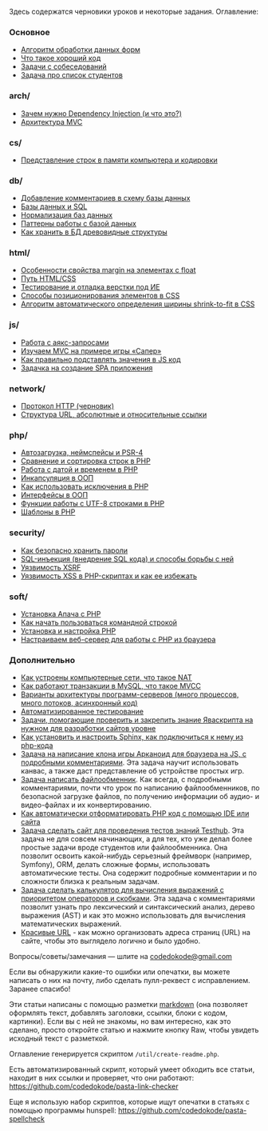 Здесь содержатся черновики уроков и некоторые задания. Оглавление: 

### Основное

- [Алгоритм обработки данных форм](forms.md)
- [Что такое хороший код](good-code.md)
- [Задачи с собеседований](interview-tasks.md)
- [Задача про список студентов](student-list.md)

### arch/

- [Зачем нужно Dependency Injection (и что это?)](arch/di.md)
- [Архитектура MVC](arch/mvc.md)

### cs/

- [Представление строк в памяти компьютера и кодировки](cs/strings.md)

### db/

- [Добавление комментариев в схему базы данных](db/comments.md)
- [Базы данных и SQL](db/databases.md)
- [Нормализация баз данных](db/normalization.md)
- [Паттерны работы с базой данных](db/patterns-oop.md)
- [Как хранить в БД древовидные структуры](db/trees.md)

### html/

- [Особенности свойства margin на элементах с float](html/float-margins.md)
- [Путь HTML/CSS](html/html.md)
- [Тестирование и отладка верстки под ИЕ](html/markup-for-ie.md)
- [Способы позиционирования элементов в CSS](html/positioning.md)
- [Алгоритм автоматического определения ширины shrink-to-fit в CSS](html/shrink-to-fit.md)

### js/

- [Работа с аякс-запросами](js/ajax.md)
- [Изучаем MVC на примере игры «Сапер»](js/minesweeper-mvc.md)
- [Как правильно подставлять значения в JS код](js/pass-values.md)
- [Задачка на создание SPA приложения](js/spa.md)

### network/

- [Протокол HTTP (черновик)](network/http.md)
- [Структура URL, абсолютные и относительные ссылки](network/urls.md)

### php/

- [Автозагрузка, неймспейсы и PSR-4](php/autoload.md)
- [Сравнение и сортировка строк в PHP](php/collation.md)
- [Работа с датой и временем в PHP](php/datetime.md)
- [Инкапсуляция в ООП](php/encapsulation.md)
- [Как использовать исключения в PHP](php/exceptions.md)
- [Интерфейсы в ООП](php/interfaces.md)
- [Функции работы с UTF-8 строками в PHP](php/strings-utf8.md)
- [Шаблоны в PHP](php/templates.md)

### security/

- [Как безопасно хранить пароли](security/password-hashing.md)
- [SQL-инъекция (внедрение SQL кода) и способы борьбы с ней](security/sql-injection.md)
- [Уязвимость XSRF](security/xsrf.md)
- [Уязвимость XSS в PHP-скриптах и как ее избежать](security/xss.md)

### soft/

- [Установка Апача с PHP](soft/apache-install.md)
- [Как начать пользоваться командной строкой](soft/cli.md)
- [Установка и настройка PHP](soft/php-install.md)
- [Настраиваем веб-сервер для работы с PHP из браузера](soft/web-server.md)



### Дополнительно

- [Как устроены компьютерные сети, что такое NAT](https://gist.github.com/codedokode/1af26d3a64748f05ba8b870b273edfc6)
- [Как работают транзакции в MySQL, что такое MVCC](https://gist.github.com/codedokode/45f2961e7d68f7a2c501f4f893a45e17)
- [Варианты архитектуры программ-серверов (много процессов, много потоков, асинхронный код)](https://gist.github.com/codedokode/ffd520440a970c07c1c6)
- [Автоматизированное тестирование](https://gist.github.com/codedokode/a455bde7d0748c0a351a)
- [Задачи, помогающие проверить и закрепить знание Яваскрипта на нужном для разработки сайтов уровне](https://gist.github.com/codedokode/ce30e7a036f18f416ae0)
- [Как установить и настроить Sphinx, как подключиться к нему из php-кода](https://gist.github.com/codedokode/10539366)
- [Задача на написание клона игры Арканоид для браузера на JS, с подробными комментариями](https://gist.github.com/codedokode/9933897). Эта задача научит использовать канвас, а также даст представление об устройстве простых игр.
- [Задача написать файлообменник](https://gist.github.com/codedokode/9424217). Как всегда, с подробными комментариями, почти что урок по написанию файлообменников, по безопасной загрузке файлов, по получению информации об аудио- и видео-файлах и их конвертированию.
- [Как автоматически отформатировать PHP код с помощью IDE или сайта](https://gist.github.com/codedokode/8759492)
- [Задача сделать сайт для проведения тестов знаний Testhub](https://gist.github.com/codedokode/8733007). Эта задача не для совсем начинающих, а для тех, кто уже делал более простые задачи вроде студентов или файлообменника. Она позволит освоить какой-нибудь серьезный фреймворк (например, Symfony), ORM, делать сложные формы, использовать автоматические тесты. Она содержит подробные комментарии и по сложности близка к реальным задачам.
- [Задача сделать калькулятор для вычисления выражений с приоритетом операторов и скобками](https://gist.github.com/codedokode/7005985). Эта задача с комментариями позволит узнать про лексический и синтаксический анализ, дерево выражения (AST) и как это можно использовать для вычисления математических выражений.
- [Красивые URL](https://gist.github.com/codedokode/772a4ccc03e41d6b7cba) - как можно организовать адреса страниц (URL) на сайте, чтобы это выглядело логично и было удобно.

Вопросы/советы/замечания — шлите на codedokode@gmail.com

Если вы обнаружили какие-то ошибки или опечатки, вы можете написать о них на почту, либо сделать пулл-реквест с исправлением. Заранее спасибо!

Эти статьи написаны с помощью разметки [markdown](https://ru.wikipedia.org/wiki/Markdown) (она позволяет оформлять текст, добавлять заголовки, ссылки, блоки с кодом, картинки). Если вы с ней не знакомы, но вам интересно, как это сделано, просто откройте статью и нажмите кнопку Raw, чтобы увидеть исходный текст с разметкой.

Оглавление генерируется скриптом `/util/create-readme.php`.

Есть автоматизированный скрипт, который умеет обходить все статьи, находит в них ссылки и проверяет, что они работают:  https://github.com/codedokode/pasta-link-checker 

Еще я использую набор скриптов, которые ищут опечатки в статьях с помощью программы hunspell: https://github.com/codedokode/pasta-spellcheck
